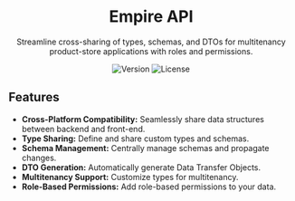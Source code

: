 <!-- Title -->
<h1 align="center">Empire API</h1>

<!-- Short Description -->
<p align="center">Streamline cross-sharing of types, schemas, and DTOs for multitenancy product-store applications with roles and permissions.</p>

<!-- Badges -->
<p align="center">
  <img src="https://img.shields.io/npm/v/empire-api?color=blue" alt="Version">
  <img src="https://img.shields.io/npm/l/empire-api?color=green" alt="License">
</p>

<!-- Features Section -->

## Features

-   **Cross-Platform Compatibility:** Seamlessly share data structures between backend and front-end.
-   **Type Sharing:** Define and share custom types and schemas.
-   **Schema Management:** Centrally manage schemas and propagate changes.
-   **DTO Generation:** Automatically generate Data Transfer Objects.
-   **Multitenancy Support:** Customize types for multitenancy.
-   **Role-Based Permissions:** Add role-based permissions to your data.
